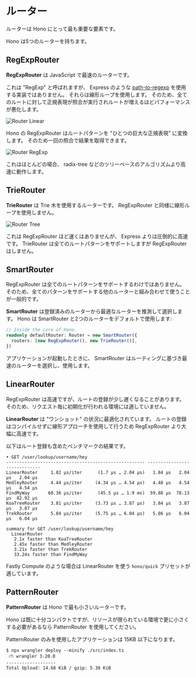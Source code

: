 # ルーター

ルーターは Hono にとって最も重要な要素です。

Hono は5つのルーターを持ちます。

## RegExpRouter

**RegExpRouter** は JavaScript で最速のルーターです。

これは "RegExp" と呼ばれますが、 Express のような [path-to-regexp](https://github.com/pillarjs/path-to-regexp) を使用する実装ではありません。
それらは線形ループを使用します。
そのため、全てのルートに対して正規表現が照合が実行されルートが増えるほどパフォーマンスが悪化します。

![Router Linear](/images/router-linear.jpg)

Hono の RegExpRouter はルートパターンを "ひとつの巨大な正規表現" に変換します。
そのため一回の照合で結果を取得できます。

![Router RegExp](/images/router-regexp.jpg)

これはほとんどの場合、 radix-tree などのツリーベースのアルゴリズムより高速に動作します。

## TrieRouter

**TrieRouter** は Trie 木を使用するルーターです。
RegExpRouter と同様に線形ループを使用しません。

![Router Tree](/images/router-tree.jpg)

これは RegExpRouter ほど速くはありませんが、 Express よりは圧倒的に高速です。
TrieRouter は全てのルートパターンをサポートしますが RegExpRouter はしません。

## SmartRouter

RegExpRouter は全てのルートパターンをサポートするわけではありません。
そのため、全てのパターンをサポートする他のルーターと組み合わせて使うことが一般的です。

**SmartRouter** は登録済みのルーターから最適なルーターを推測して選択します。
Hono は SmartRouter と2つのルーターをデフォルトで使用します:

```ts
// Inside the core of Hono.
readonly defaultRouter: Router = new SmartRouter({
  routers: [new RegExpRouter(), new TrieRouter()],
})
```

アプリケーションが起動したときに、 SmartRouter はルーティングに基づき最速のルーターを選択し、使用します。

## LinearRouter

RegExpRouter は高速ですが、ルートの登録が少し遅くなることがあります。
そのため、リクエスト毎に初期化が行われる環境には適していません。

**LinearRouter** は "ワンショット" の状況に最適化されています。
ルートの登録はコンパイルせずに線形アプローチを使用して行うため RegExpRouter より大幅に高速です。

以下はルート登録も含めたベンチマークの結果です。

```console
• GET /user/lookup/username/hey
----------------------------------------------------- -----------------------------
LinearRouter     1.82 µs/iter      (1.7 µs … 2.04 µs)   1.84 µs   2.04 µs   2.04 µs
MedleyRouter     4.44 µs/iter     (4.34 µs … 4.54 µs)   4.48 µs   4.54 µs   4.54 µs
FindMyWay       60.36 µs/iter      (45.5 µs … 1.9 ms)  59.88 µs  78.13 µs  82.92 µs
KoaTreeRouter    3.81 µs/iter     (3.73 µs … 3.87 µs)   3.84 µs   3.87 µs   3.87 µs
TrekRouter       5.84 µs/iter     (5.75 µs … 6.04 µs)   5.86 µs   6.04 µs   6.04 µs

summary for GET /user/lookup/username/hey
  LinearRouter
   2.1x faster than KoaTreeRouter
   2.45x faster than MedleyRouter
   3.21x faster than TrekRouter
   33.24x faster than FindMyWay
```

Fastly Compute のような場合は LinearRouter を使う `hono/quick` プリセットが適しています。

## PatternRouter

**PatternRouter** は Hono で最も小さいルーターです。

Hono は既に十分コンパクトですが、リソースが限られている環境で更に小さくする必要があるなら PatternRouter を使用してください。

PatternRouter のみを使用したアプリケーションは 15KB 以下になります。

```console
$ npx wrangler deploy --minify ./src/index.ts
 ⛅️ wrangler 3.20.0
-------------------
Total Upload: 14.68 KiB / gzip: 5.38 KiB
```

